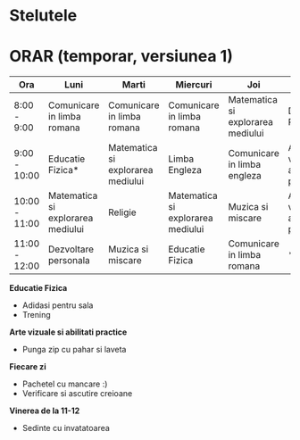# Stelutele

# ORAR (temporar, versiunea 1)

| Ora    | Luni   | Marti  | Miercuri | Joi   | Vineri |
| ------ | ------ | -------- | ------| ------ | ------ |
| 8:00 - 9:00 |Comunicare in limba romana | Comunicare in limba romana| Comunicare in limba romana | Matematica si explorarea mediului | Dezvoltare Personala |
| 9:00 - 10:00 | Educatie Fizica* | Matematica si explorarea mediului | Limba Engleza | Comunicare in limba engleza | Arte vizuale si abilitati practice** |
| 10:00 - 11:00 | Matematica si explorarea mediului | Religie | Matematica si explorarea mediului | Muzica si miscare | Arte vizuale si abilitati practice** |
|11:00 - 12:00| Dezvoltare personala | Muzica si miscare | Educatie Fizica | Comunicare in limba romana | * |

**Educatie Fizica**
* Adidasi pentru sala
* Trening

**Arte vizuale si abilitati practice**
* Punga zip cu pahar si laveta

**Fiecare zi**
* Pachetel cu mancare :)
* Verificare si ascutire creioane

**Vinerea de la 11-12**
* Sedinte cu invatatoarea
